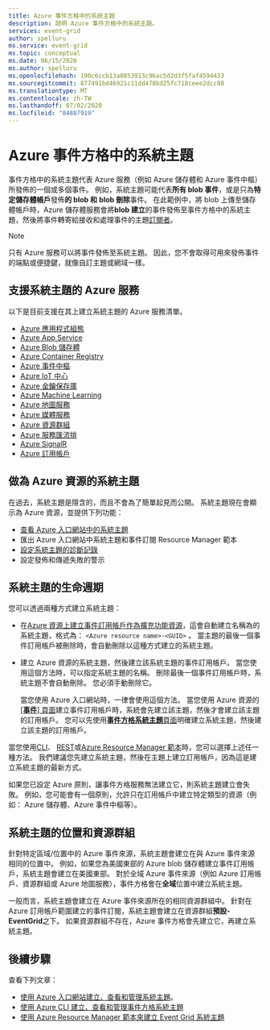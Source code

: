 ```yaml
---
title: Azure 事件方格中的系統主題
description: 說明 Azure 事件方格中的系統主題。
services: event-grid
author: spelluru
ms.service: event-grid
ms.topic: conceptual
ms.date: 06/15/2020
ms.author: spelluru
ms.openlocfilehash: 190c6ccb13a0853913c96ac5d2d3f5faf4594433
ms.sourcegitcommit: 877491bd46921c11dd478bd25fc718ceee2dcc08
ms.translationtype: MT
ms.contentlocale: zh-TW
ms.lasthandoff: 07/02/2020
ms.locfileid: "84887919"
---
```

# <a name="system-topics-in-azure-event-grid"></a>Azure 事件方格中的系統主題
事件方格中的系統主題代表 Azure 服務（例如 Azure 儲存體和 Azure 事件中樞）所發佈的一個或多個事件。 例如，系統主題可能代表**所有 blob 事件**，或是只為**特定儲存體帳戶**發佈**的 blob 和** **blob 刪除**事件。 在此範例中，將 blob 上傳至儲存體帳戶時，Azure 儲存體服務會將**blob 建立**的事件發佈至事件方格中的系統主題，然後將事件轉寄給接收和處理事件的主題[訂閱者](event-handlers.md)。 

> [!NOTE] 
> 只有 Azure 服務可以將事件發佈至系統主題。 因此，您不會取得可用來發佈事件的端點或便捷鍵，就像自訂主題或網域一樣。

## <a name="azure-services-that-support-system-topics"></a>支援系統主題的 Azure 服務
以下是目前支援在其上建立系統主題的 Azure 服務清單。

- [Azure 應用程式組態](event-schema-app-configuration.md)
- [Azure App Service](event-schema-app-service.md)
- [Azure Blob 儲存體](event-schema-blob-storage.md)
- [Azure Container Registry](event-schema-container-registry.md)
- [Azure 事件中樞](event-schema-event-hubs.md)
- [Azure IoT 中心](event-schema-iot-hub.md)
- [Azure 金鑰保存庫](event-schema-key-vault.md)
- [Azure Machine Learning](event-schema-machine-learning.md)
- [Azure 地圖服務](event-schema-azure-maps.md)
- [Azure 媒體服務](event-schema-media-services.md)
- [Azure 資源群組](event-schema-resource-groups.md)
- [Azure 服務匯流排](event-schema-service-bus.md)
- [Azure SignalR](event-schema-azure-signalr.md)
- [Azure 訂用帳戶](event-schema-subscriptions.md)

## <a name="system-topics-as-azure-resources"></a>做為 Azure 資源的系統主題
在過去，系統主題是隱含的，而且不會為了簡單起見而公開。 系統主題現在會顯示為 Azure 資源，並提供下列功能：

- [查看 Azure 入口網站中的系統主題](create-view-manage-system-topics.md#view-all-system-topics)
- 匯出 Azure 入口網站中系統主題和事件訂閱 Resource Manager 範本
- [設定系統主題的診斷記錄](enable-diagnostic-logs-topic.md#enable-diagnostic-logs-for-a-system-topic)
- 設定發佈和傳遞失敗的警示 

## <a name="lifecycle-of-system-topics"></a>系統主題的生命週期
您可以透過兩種方式建立系統主題： 

- 在[Azure 資源上建立事件訂用帳戶作為擴充功能資源](/rest/api/eventgrid/version2020-06-01/eventsubscriptions/createorupdate)，這會自動建立名稱為的系統主題，格式為： `<Azure resource name>-<GUID>` 。 當主題的最後一個事件訂用帳戶被刪除時，會自動刪除以這種方式建立的系統主題。 
- 建立 Azure 資源的系統主題，然後建立該系統主題的事件訂用帳戶。 當您使用這個方法時，可以指定系統主題的名稱。 刪除最後一個事件訂用帳戶時，系統主題不會自動刪除。 您必須手動刪除它。 

    當您使用 Azure 入口網站時，一律會使用這個方法。 當您使用 Azure 資源的 [ [**事件**] 頁面](blob-event-quickstart-portal.md#subscribe-to-the-blob-storage)建立事件訂用帳戶時，系統會先建立該主題，然後才會建立該主題的訂用帳戶。 您可以先使用[**事件方格系統主題**頁面](create-view-manage-system-topics.md#create-a-system-topic)明確建立系統主題，然後建立該主題的訂用帳戶。 

當您使用[CLI](create-view-manage-system-topics-cli.md)、 [REST](/rest/api/eventgrid/version2020-06-01/eventsubscriptions/createorupdate)或[Azure Resource Manager 範本](create-view-manage-system-topics-arm.md)時，您可以選擇上述任一種方法。 我們建議您先建立系統主題，然後在主題上建立訂用帳戶，因為這是建立系統主題的最新方式。

如果您已設定 Azure 原則，讓事件方格服務無法建立它，則系統主題建立會失敗。 例如，您可能會有一個原則，允許只在訂用帳戶中建立特定類型的資源（例如： Azure 儲存體、Azure 事件中樞等）。 

## <a name="location-and-resource-group-for-a-system-topic"></a>系統主題的位置和資源群組
針對特定區域/位置中的 Azure 事件來源，系統主題會建立在與 Azure 事件來源相同的位置中。 例如，如果您為美國東部的 Azure blob 儲存體建立事件訂用帳戶，系統主題會建立在美國東部。 對於全域 Azure 事件來源（例如 Azure 訂用帳戶、資源群組或 Azure 地圖服務），事件方格會在**全域**位置中建立系統主題。 

一般而言，系統主題會建立在 Azure 事件來源所在的相同資源群組中。 針對在 Azure 訂用帳戶範圍建立的事件訂閱，系統主題會建立在資源群組**預設-EventGrid**之下。 如果資源群組不存在，Azure 事件方格會先建立它，再建立系統主題。 

## <a name="next-steps"></a>後續步驟
查看下列文章： 

- [使用 Azure 入口網站建立、查看和管理系統主題](create-view-manage-system-topics.md)。
- [使用 Azure CLI 建立、查看和管理事件方格系統主題](create-view-manage-system-topics-cli.md)
- [使用 Azure Resource Manager 範本來建立 Event Grid 系統主題](create-view-manage-system-topics-arm.md)
